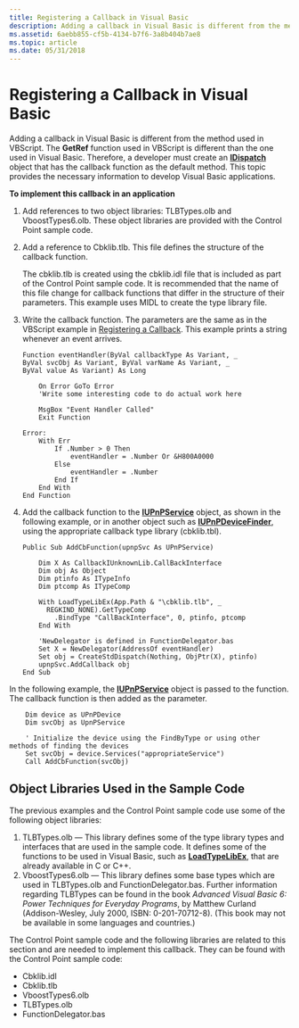 ```yaml
---
title: Registering a Callback in Visual Basic
description: Adding a callback in Visual Basic is different from the method used in VBScript.
ms.assetid: 6aebb855-cf5b-4134-b7f6-3a8b404b7ae8
ms.topic: article
ms.date: 05/31/2018
---
```


# Registering a Callback in Visual Basic

Adding a callback in Visual Basic is different from the method used in VBScript. The **GetRef** function used in VBScript is different than the one used in Visual Basic. Therefore, a developer must create an [**IDispatch**](https://msdn.microsoft.com/library/ms221608(v=VS.71).aspx) object that has the callback function as the default method. This topic provides the necessary information to develop Visual Basic applications.

**To implement this callback in an application**

1.  Add references to two object libraries: TLBTypes.olb and VboostTypes6.olb. These object libraries are provided with the Control Point sample code.
2.  Add a reference to Cbklib.tlb. This file defines the structure of the callback function.

    The cbklib.tlb is created using the cbklib.idl file that is included as part of the Control Point sample code. It is recommended that the name of this file change for callback functions that differ in the structure of their parameters. This example uses MIDL to create the type library file.

3.  Write the callback function. The parameters are the same as in the VBScript example in [Registering a Callback](registering-a-callback.md). This example prints a string whenever an event arrives.
    ```VB
    Function eventHandler(ByVal callbackType As Variant, _
    ByVal svcObj As Variant, ByVal varName As Variant, _
    ByVal value As Variant) As Long

        On Error GoTo Error
        'Write some interesting code to do actual work here

        MsgBox "Event Handler Called"
        Exit Function

    Error:
        With Err
            If .Number > 0 Then
                eventHandler = .Number Or &H800A0000
            Else
                eventHandler = .Number
            End If
        End With
    End Function
    ```

    

4.  Add the callback function to the [**IUPnPService**](/windows/desktop/api/Upnp/nn-upnp-iupnpservice) object, as shown in the following example, or in another object such as [**IUPnPDeviceFinder**](/windows/desktop/api/Upnp/nn-upnp-iupnpdevicefinder), using the appropriate callback type library (cbklib.tbl).
    ```VB
    Public Sub AddCbFunction(upnpSvc As UPnPService)

        Dim X As CallbackIUnknownLib.CallBackInterface
        Dim obj As Object
        Dim ptinfo As ITypeInfo
        Dim ptcomp As ITypeComp

        With LoadTypeLibEx(App.Path & "\cbklib.tlb", _
          REGKIND_NONE).GetTypeComp
            .BindType "CallBackInterface", 0, ptinfo, ptcomp
        End With

        'NewDelegator is defined in FunctionDelegator.bas
        Set X = NewDelegator(AddressOf eventHandler) 
        Set obj = CreateStdDispatch(Nothing, ObjPtr(X), ptinfo)
        upnpSvc.AddCallback obj
    End Sub
    ```

    

In the following example, the [**IUPnPService**](/windows/desktop/api/Upnp/nn-upnp-iupnpservice) object is passed to the function. The callback function is then added as the parameter.


```VB
    Dim device as UPnPDevice
    Dim svcObj as UpnPService

    ' Initialize the device using the FindByType or using other methods of finding the devices
    Set svcObj = device.Services("appropriateService")
    Call AddCbFunction(svcObj)
```



## Object Libraries Used in the Sample Code

The previous examples and the Control Point sample code use some of the following object libraries:

1.  TLBTypes.olb — This library defines some of the type library types and interfaces that are used in the sample code. It defines some of the functions to be used in Visual Basic, such as [**LoadTypeLibEx**](https://msdn.microsoft.com/library/ms221249(v=VS.71).aspx), that are already available in C or C++.
2.  VboostTypes6.olb — This library defines some base types which are used in TLBTypes.olb and FunctionDelegator.bas. Further information regarding TLBTypes can be found in the book *Advanced Visual Basic 6: Power Techniques for Everyday Programs*, by Matthew Curland (Addison-Wesley, July 2000, ISBN: 0-201-70712-8). (This book may not be available in some languages and countries.)

The Control Point sample code and the following libraries are related to this section and are needed to implement this callback. They can be found with the Control Point sample code:

-   Cbklib.idl
-   Cbklib.tlb
-   VboostTypes6.olb
-   TLBTypes.olb
-   FunctionDelegator.bas

 

 




